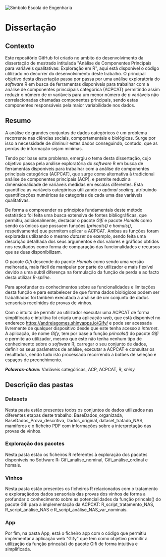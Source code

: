 ![Simbolo Escola de Engenharia](https://www.eng.uminho.pt/SiteAssets/Logo.PNG)
# Dissertação

## Contexto
Este repositório GitHub foi criado no ambito do desenvolvimento da dissertação de mestrado intitulada "Análise de Componentes Principais para variáveis qualitativas: Exploração em R", aqui está disponivel o código utilizado no decorrer do desenvolvimento deste trabalho. O principal objetivo desta dissertação passa por  passa por uma análise exploratória do *software* R em busca de ferramentas disponíveis para trabalhar com a análise de componentes princcipais categórica (ACPCAT) permitindo assim reduzir o número de *m* variáveis para um menor número de *p* variáveis não correlacionadas chamadas componentes principais, sendo estas componentes responsáveis pela maior variabilidade nos dados.

## Resumo
A análise de grandes conjuntos de dados categóricos é um problema recorrente nas ciências sociais, comportamentais e biológicas. Surge por isso a necessidade de diminuir estes dados conseguindo, contudo, que as perdas de informação sejam mínimas. 

Tendo por base este problema, emergiu o tema desta dissertação, cujo objetivo passa pela análise exploratória do *software* R em busca de ferramentas disponíveis para trabalhar com a análise de componentes principais categórica (ACPCAT), que surge como alternativa à tradicional análise de componentes principais (ACP), e permite reduzir a dimensionalidade de variáveis medidas em escalas diferentes. Esta quantifica as variáveis categóricas utilizando o *optimal scaling*, atribuindo quantificações numéricas às categorias de cada uma das variáveis qualitativas.

De forma a compreender os princípios fundamentais deste método estatístico foi feita uma busca extensiva de fontes bibliográficas, que permitiu, adicionalmente, destacar o pacote *Gifi* e pacote *Homals* como sendo os únicos que possuem funções (*princals()* e *homals()*, respetivamente) que permitem aplicar a ACPCAT. Ambas as funções foram exploradas utilizando o mesmo *dataset* de exemplo, sendo feita uma descrição detalhada dos seus argumentos e dos valores e gráficos obtidos nos resultados como forma de comparação das funcionalidades e recursos que as duas disponibilizam.

O pacote *Gifi* descende do pacote *Homals* como sendo uma versão melhorada, mais fácil de manipular por parte do utilizador e mais flexível devido a uma subtil diferença na formulação da função de perda e ao facto desta utilizar *B-spline*.

Para aprofundar os conhecimentos sobre as funcionalidades e limitações desta função e para estabelecer de que forma dados biológicos podem ser trabalhados foi também executada a análise de um conjunto de dados sensoriais recolhidos de provas de vinhos.

Com o intuito de permitir ao utilizador executar uma ACPCAT de forma simplificada e intuitiva foi criada uma aplicação *web*, que está disponível no endereço <https://andreiagomes.shinyapps.io/Gify/> e pode ser acessada livremente de qualquer dispositivo desde que este tenha acesso à *internet*. A aplicação, de nome *Gify*, tem por base a função *princals()* do pacote *Gifi* e permite ao utilizador, mesmo que este não tenha nenhum tipo de conhecimento sobre o *software* R, carregar o seu conjunto de dados, definir os seus parâmetros de análise, executar a ACPCAT e consultar os resultados, sendo tudo isto processado recorrendo a botões de seleção e espaços de preenchimento.

***Palavras-chave:*** Variáveis categóricas, ACP, ACPCAT, R, *shiny*

## Descrição das pastas

### Datasets
Nesta pasta estão presentes todos os conjuntos de dados utilizados nas diferentes etapas deste trabalho: BaseDados_organizada, BaseDados_Prova_descritiva, Dados_original, dataset_tratado_NAS, mamiferos e o ficheiro PDF com informações sobre a interpretação das provas de vinhos. 

### Exploração dos pacotes
Nesta pasta estão os ficheiros R referentes à exploração dos pacotes disponíveis no Sotfware R: Gifi_análise_nominal, Gifi_análise_ordinal e homals.

###  Vinhos
Nesta pasta estão presentes os ficheiros R relacionados com o tratamento e exploraçãodos dados sensoriais das provas dos vinhos de forma a profundar o conhecimento sobre as potencialidades da função princals() do pacote Gifi para a implementação da ACPCAT:  R_script_tratamento_NAS, R_script_análise_NAS e R_script_análise_NAS_var_nominais.

### App
Por fim, na pasta App, está o ficheiro app com o código que permitiu implementar a aplicação web "Gify" que tem como objetivo permitir a utilização da função princals() do pacote Gifi de forma intuitiva e simplificada.
